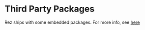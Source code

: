 # Third Party Packages

Rez ships with some embedded packages. For more info, see
[here](src/rez/vendor/README.md)
